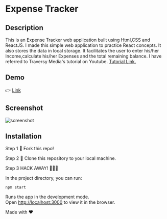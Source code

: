 # Expense Tracker

## Description

This is an Expense Tracker web application built using Html,CSS and ReactJS. I made this simple web application to practice React concepts. It also stores the data in local storage. It facilitates the user to enter his/her Income,calculate his/her Expenses and the total remaining balance. I have referred to Traversy Media's tutorial on Youtube. [Tutorial Link.](https://www.youtube.com/watch?v=XuFDcZABiDQ)

## Demo

👉 [Link](https://brave-khorana-45dd33.netlify.app/)

## Screenshot

![screenshot](https://user-images.githubusercontent.com/4997491/102491490-47defc00-4096-11eb-836c-4614a181f9b0.JPG)

## Installation

Step 1
🍴 Fork this repo!

Step 2
👯 Clone this repository to your local machine.

Step 3
HACK AWAY! 🔨🔨🔨

In the project directory, you can run:

`npm start`

Runs the app in the development mode.<br />
Open [http://localhost:3000](http://localhost:3000) to view it in the browser.

Made with ❤
